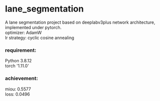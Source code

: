 # lane_segmentation
A lane segmentation project based on deeplabv3plus network architecture, implemented under pytorch.  \
optimizer: AdamW  \
lr strategy: cyclic cosine annealing 

### requirement:
Python 3.8.12  \
torch '1.11.0' 

### achievement:
miou: 0.5577 \
loss: 0.0496
